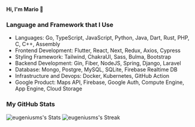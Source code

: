 <p><b>Hi, I'm Mario 👋</b></p>

### Language and Framework that I Use
<ul>
  <li>Languages: Go, TypeScript, JavaScript, Python, Java, Dart, Rust, PHP, C, C++, Assembly
  <li>Frontend Development: Flutter, React, Next, Redux, Axios, Cypress</li>
  <li>Styling Framework: Tailwind, ChakraUI, Sass, Bulma, Bootstrap
  <li>Backend Development: Gin, Fiber, NodeJS, Spring, Django, Laravel</li>
  <li>Database: Mongo, Postgre, MySQL, SQLite, Firebase Realtime DB
  <li>Infrastructure and Devops: Docker, Kubernetes, GitHub Action</li>
  <li>Google Product: Maps API, Firebase, Google Auth, Compute Engine, App Engine, Cloud Storage</li>
</ul>

### My GitHub Stats
![eugeniusms's Stats](https://github-readme-stats.vercel.app/api?username=eugeniusms&theme=slateorange&show_icons=true&hide_border=false&count_private=true) ![eugeniusms's Streak](https://github-readme-streak-stats.herokuapp.com/?user=eugeniusms&theme=slateorange&hide_border=false)
